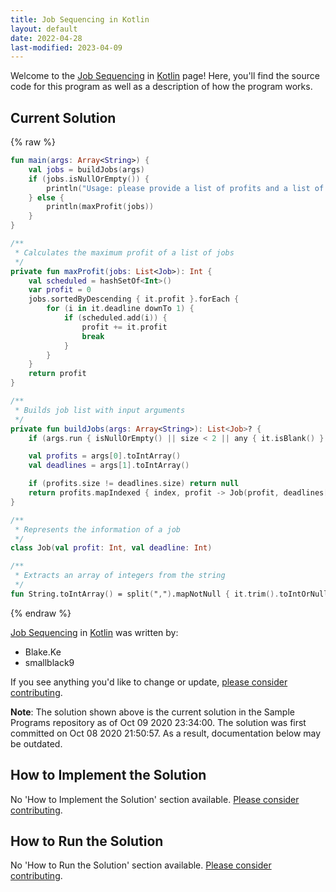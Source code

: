 ```yaml
---
title: Job Sequencing in Kotlin
layout: default
date: 2022-04-28
last-modified: 2023-04-09
---
```


Welcome to the [Job Sequencing](https://sampleprograms.io/projects/job-sequencing) in [Kotlin](https://sampleprograms.io/languages/kotlin) page! Here, you'll find the source code for this program as well as a description of how the program works.

## Current Solution

{% raw %}

```kotlin
fun main(args: Array<String>) {
    val jobs = buildJobs(args)
    if (jobs.isNullOrEmpty()) {
        println("Usage: please provide a list of profits and a list of deadlines")
    } else {
        println(maxProfit(jobs))
    }
}

/**
 * Calculates the maximum profit of a list of jobs
 */
private fun maxProfit(jobs: List<Job>): Int {
    val scheduled = hashSetOf<Int>()
    var profit = 0
    jobs.sortedByDescending { it.profit }.forEach {
        for (i in it.deadline downTo 1) {
            if (scheduled.add(i)) {
                profit += it.profit
                break
            }
        }
    }
    return profit
}

/**
 * Builds job list with input arguments
 */
private fun buildJobs(args: Array<String>): List<Job>? {
    if (args.run { isNullOrEmpty() || size < 2 || any { it.isBlank() } }) return null

    val profits = args[0].toIntArray()
    val deadlines = args[1].toIntArray()

    if (profits.size != deadlines.size) return null
    return profits.mapIndexed { index, profit -> Job(profit, deadlines[index]) }
}

/**
 * Represents the information of a job
 */
class Job(val profit: Int, val deadline: Int)

/**
 * Extracts an array of integers from the string
 */
fun String.toIntArray() = split(",").mapNotNull { it.trim().toIntOrNull() }
```

{% endraw %}

[Job Sequencing](https://sampleprograms.io/projects/job-sequencing) in [Kotlin](https://sampleprograms.io/languages/kotlin) was written by:

- Blake.Ke
- smallblack9

If you see anything you'd like to change or update, [please consider contributing](https://github.com/TheRenegadeCoder/sample-programs).

**Note**: The solution shown above is the current solution in the Sample Programs repository as of Oct 09 2020 23:34:00. The solution was first committed on Oct 08 2020 21:50:57. As a result, documentation below may be outdated.

## How to Implement the Solution

No 'How to Implement the Solution' section available. [Please consider contributing](https://github.com/TheRenegadeCoder/sample-programs-website).

## How to Run the Solution

No 'How to Run the Solution' section available. [Please consider contributing](https://github.com/TheRenegadeCoder/sample-programs-website).